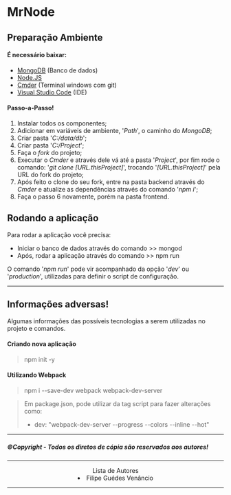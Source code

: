 # MrNode

## Preparação Ambiente

#### É necessário baixar:
- [MongoDB](https://www.mongodb.com/) (Banco de dados)
- [Node.JS](https://nodejs.org/en/)
- [Cmder](http://cmder.net/) (Terminal windows com git)
- [Visual Studio Code](https://code.visualstudio.com) (IDE)

#### Passo-a-Passo!
1. Instalar todos os componentes;
2. Adicionar em variáveis de ambiente, '*Path*', o caminho do *MongoDB*;
3. Criar pasta '_C:/data/db_';
4. Criar pasta '_C:/Project_';
5. Faça o *fork* do projeto;
6. Executar o *Cmder* e através dele vá até a pasta '_Project_', por fim rode o comando: '_git clone [URL.thisProject]_', trocando '_[URL.thisProject]_' pela URL do fork do projeto;
7. Após feito o clone do seu fork, entre na pasta backend através do *Cmder* e atualize as dependências através do comando '_npm i_';
8. Faça o passo 6 novamente, porém na pasta frontend.

## Rodando a aplicação

Para rodar a aplicação você precisa:
- Iniciar o banco de dados através do comando >> mongod
- Após, rodar a aplicação através do comando >> npm run

O comando '_npm run_' pode vir acompanhado da opção '_dev_' ou '_production_', utilizadas para definir o script de configuração.

---
## Informações adversas!

Algumas informações das possíveis tecnologias a serem utilizadas no projeto e comandos.

#### Criando nova aplicação
>npm init -y

#### Utilizando Webpack
>npm i --save-dev webpack webpack-dev-server

>Em package.json, pode utilizar da tag script para fazer alterações como:
>- dev: "webpack-dev-server --progress --colors --inline --hot"

---
##### ©Copyright - Todos os diretos de cópia são reservados aos autores!  

---
<center>
    Lista de Autores 
    <li>Filipe Guédes Venâncio</li>
</center>

---